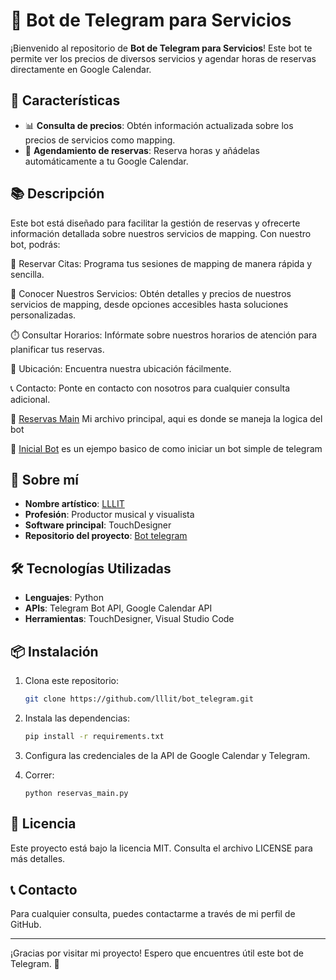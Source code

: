 # 🤖 Bot de Telegram para Servicios

¡Bienvenido al repositorio de **Bot de Telegram para Servicios**! Este bot te permite ver los precios de diversos servicios y agendar horas de reservas directamente en Google Calendar.

## 🚀 Características

- 📊 **Consulta de precios**: Obtén información actualizada sobre los precios de servicios como mapping.
- 📅 **Agendamiento de reservas**: Reserva horas y añádelas automáticamente a tu Google Calendar.


## 📚 Descripción

Este bot está diseñado para facilitar la gestión de reservas y ofrecerte información detallada sobre nuestros servicios de mapping. Con nuestro bot, podrás:

📖 Reservar Citas: Programa tus sesiones de mapping de manera rápida y sencilla.

🎨 Conocer Nuestros Servicios: Obtén detalles y precios de nuestros servicios de mapping, desde opciones accesibles hasta soluciones personalizadas.

⏱️ Consultar Horarios: Infórmate sobre nuestros horarios de atención para planificar tus reservas.

📡 Ubicación: Encuentra nuestra ubicación fácilmente.

📞 Contacto: Ponte en contacto con nosotros para cualquier consulta adicional.

📖 [Reservas Main](https://github.com/lllit/bot_telegram/blob/main/reservas_main.py) Mi archivo principal, aqui es donde se maneja la logica del bot


📍 [Inicial Bot](https://github.com/lllit/bot_telegram/blob/main/initial_bot.py) es un ejempo basico de como iniciar un bot simple de telegram

## 🎨 Sobre mí

- **Nombre artístico**: [LLLIT](https://www.instagram.com/lllit_3/)
- **Profesión**: Productor musical y visualista
- **Software principal**: TouchDesigner
- **Repositorio del proyecto**: [Bot telegram](https://github.com/lllit/bot_telegram.git)

## 🛠️ Tecnologías Utilizadas

- **Lenguajes**: Python
- **APIs**: Telegram Bot API, Google Calendar API
- **Herramientas**: TouchDesigner, Visual Studio Code

## 📦 Instalación

1. Clona este repositorio:
    ```bash
    git clone https://github.com/lllit/bot_telegram.git
    ```
2. Instala las dependencias:
    ```bash
    pip install -r requirements.txt
    ```
3. Configura las credenciales de la API de Google Calendar y Telegram.

4. Correr:
   ```
   python reservas_main.py
   ```

## 📄 Licencia

Este proyecto está bajo la licencia MIT. Consulta el archivo LICENSE para más detalles.

## 📞 Contacto

Para cualquier consulta, puedes contactarme a través de mi perfil de GitHub.

---






¡Gracias por visitar mi proyecto! Espero que encuentres útil este bot de Telegram. 🎉
